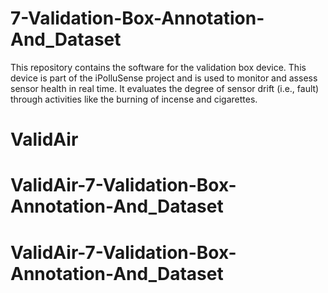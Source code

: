 # 7-Validation-Box-Annotation-And_Dataset
This repository contains the software for the validation box device. This device is part of the iPolluSense project and is used to monitor and assess sensor health in real time. It evaluates the degree of sensor drift (i.e., fault) through activities like the burning of incense and cigarettes.
# ValidAir
# ValidAir-7-Validation-Box-Annotation-And_Dataset
# ValidAir-7-Validation-Box-Annotation-And_Dataset
